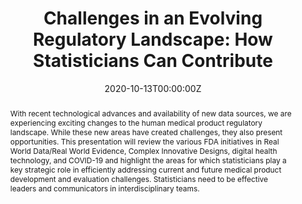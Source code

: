 ---
title: 'Challenges in an Evolving Regulatory Landscape: How Statisticians Can Contribute'
authors:
- Matilde Kam
date: '2020-10-13T00:00:00Z'

# Schedule page publish date (NOT proceeding's date).
publishDate: '20001-01-01T00:00:00Z'

# proceeding type.
# Legend: 0 = Uncategorized; 1 = Talk, 2 = Keynote, 3 = Workshop
# To add more update publications_types.toml and en.yaml
publication_types: ['2']
publication_type_description: Keynote

# proceeding name and optional abbreviated proceeding name.
publication: Presented at 2020 Conference
publication_short: Presented at 2020 Conference

abstract: With recent technological advances and availability of new data sources, we are experiencing exciting changes to the human medical product regulatory landscape. While these new areas have created challenges, they also present opportunities. This presentation will review the various FDA initiatives in Real World Data/Real World Evidence, Complex Innovative Designs, digital health technology, and COVID-19 and highlight the areas for which statisticians play a key strategic role in efficiently addressing current and future medical product development and evaluation challenges. Statisticians need to be effective leaders and communicators in interdisciplinary teams.

tags:
- Rstudio
featured: false

links:
url_slides: 'https://github.com/rinpharma/2020_presentations/tree/master/talks_folder/2020-Kam-Challenges_in_an Evolving_Regulatory_Landscape.pdf'
url_video: 'https://youtu.be/pX0G6NOz6_M'

---
